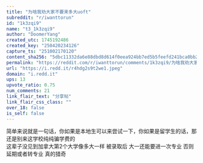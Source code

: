 ```yaml
---
title: "为啥我劝大家不要来多大uoft"
subreddit: "r/iwanttorun"
id: "1k3zqi9"
name: "t3_1k3zqi9"
author: "DoomerYang"
created_utc: 1745192486
created_key: "250420234126"
capture_ts: "251002170120"
content_sha256: "5dbc11332da6e88dbd8d614f0eea924bb7ed5b5feefd241bca0bb2770c86e17d"
permalink: "https://reddit.com/r/iwanttorun/comments/1k3zqi9/为啥我劝大家不要来多大uoft/"
url: "https://i.redd.it/r4hdg2s9t2we1.jpeg"
domain: "i.redd.it"
ups: 13
upvote_ratio: 0.75
num_comments: 21
link_flair_text: "分享帖"
link_flair_css_class: ""
over_18: false
is_self: false
---
```


简单来说就是一句话，你如果是本地生可以来尝试一下，你如果是留学生的话，那还是别来这学校纯纯骗学费的  
这辈子没见到加拿大第2个大学像多大一样 被录取后 大一还能要进一次专业
否则延期或者转专业 真的猎奇
